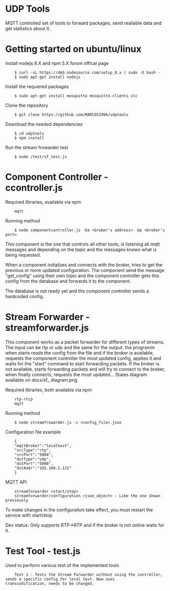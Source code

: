 # UDP Tools
MQTT controlled set of tools to forward packages, send realiable data and get statistics about it.

# Getting started on ubuntu/linux

Install nodejs 8.X and npm 5.X forom offical page

        $ curl -sL https://deb.nodesource.com/setup_8.x | sudo -E bash -
        $ sudo apt-get install nodejs

Install the requiered packages

        $ sudo apt-get install mosquitto mosquitto-clients vlc

Clone the repository

        $ git clone https://github.com/MARCOS1996/udptools
        
Download the needed dependencies

        $ cd udptools
        $ npm install

Run the stream frowarder test

        $ node /test/sf_test.js
        
# Component Controller - ccontroller.js

Required libraries, available via npm

        mqtt
        
Running method

        $ node componentcontroller.js -ba <broker's address> -bp <broker's port>

This component is the one that controls all other tools, is listening all mqtt messages and depending on the topic and the messages knows what is being requested.

When a component initializes and connects with the broker, tries to get the previous or more updated configuration. The component send the message "get_config" using their own topic and the component controller gets this config from the database and forwards it to the component.

The database is not ready yet and the component controller sends a hardcoded config.

# Stream Forwarder - streamforwarder.js

This component works as a packet forwarder for different types of streams. The input can be rtp or udp and the same for the output. the programm when starts reads the config from the file and if the broker is available, requests the component controller the most updated config, applies it and waits for the "start" command to start forwarding packets. If the broker is not available, starts forwarding packets and will try to connect to the broker, when finally connects, requests the most updated... States diagram available on docs/sf_ diagram.png

Required libraries, both available via npm

        rtp-rtcp
        mqtt
        
Running method

        $ node streamfrowarder.js -c <config_file>.json
        
Configuration file example

        {
        "mqttBroker":"localhost",
        "srcType":"rtp",
        "srcPort":"5004",
        "dstType":"udp",
        "dstPort":"5008",
        "dstAddr":"192.168.1.121"
        }
        
MQTT API

        streamforwarder <start/stop>
        streamforwarder/configuration <json_object> - Like the one shown previously
        
To make changes in the configuration take effect, you must restart the service with start/stop

Dev status: Only supports RTP->RTP and if the broker is not online waits for it.

# Test Tool - test.js

Used to perform various test of the implemented tools

        Test 1 - Tests the Stream Forwarder without using the controller, sends a specific config for local test. Now uses              transcodification, needs to be changed.
